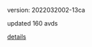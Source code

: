 version: 2022032002-13ca

updated 160 avds

[details](https://github.com/0x74f917491bfa7ebfa379/ali_avd_db/blob/master/change_log/2022/03/20/02/13ca.txt)